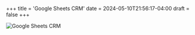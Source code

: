 +++
title = 'Google Sheets CRM'
date = 2024-05-10T21:56:17-04:00
draft = false
+++

![Google Sheets CRM](/tech/images/google-sheets-crm-infographic.png)
